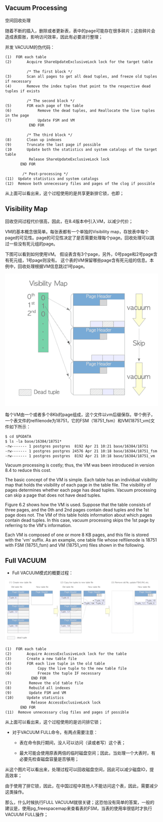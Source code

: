 <h2>Vacuum Processing</h2>
空间回收处理

随着不断的插入，删除或者更新表，表中的page可能存在很多碎片；这些碎片会造成表膨胀，影响访问效率，因此有必要进行整理；


并发 VACUUM的伪代码：

```
(1)  FOR each table
(2)       Acquire ShareUpdateExclusiveLock lock for the target table

          /* The first block */
(3)       Scan all pages to get all dead tuples, and freeze old tuples if necessary 
(4)       Remove the index tuples that point to the respective dead tuples if exists

          /* The second block */
(5)       FOR each page of the table
(6)            Remove the dead tuples, and Reallocate the live tuples in the page
(7)            Update FSM and VM
           END FOR

          /* The third block */
(8)       Clean up indexes
(9)       Truncate the last page if possible
(10       Update both the statistics and system catalogs of the target table
           Release ShareUpdateExclusiveLock lock
       END FOR

        /* Post-processing */
(11)  Update statistics and system catalogs
(12)  Remove both unnecessary files and pages of the clog if possible
```

从上面可以看出来，这个过程使用的是共享更新排它锁，也即；

<h2>Visibility Map</h2>
回收空间过程代价很高，因此，在8.4版本中引入VM，以减少代价；

VM的基本概念很简单。每张表都有一个单独的Visibility map，存放表中每个page的可见性。page的可见性决定了是否需要处理每个page。回收处理可以跳过一些没有死元组的page。

下图可以看到如何使用VM。 假设表含有3个page，另外，0号page和2号page含有死元组，1号page则没有。 这个表的VM保留哪些page含有死元组的信息。本例中，回收处理根据VM信息跳过1号page。

![picture](/2022/postgresql/interdb/fig-6-02.png "processor")

每个VM由一个或者多个8Kb的page组成，这个文件以vm后缀保存。举个例子，一个表文件的relfilenode为18751，它的FSM（18751_fsm）和VM(18751_vm)文件如下所示：

```
$ cd $PGDATA
$ ls -la base/16384/18751*
-rw------- 1 postgres postgres  8192 Apr 21 10:21 base/16384/18751
-rw------- 1 postgres postgres 24576 Apr 21 10:18 base/16384/18751_fsm
-rw------- 1 postgres postgres  8192 Apr 21 10:18 base/16384/18751_vm
```

Vacuum processing is costly; thus, the VM was been introduced in version 8.4 to reduce this cost.

The basic concept of the VM is simple. Each table has an individual visibility map that holds the visibility of each page in the table file. The visibility of pages determines whether each page has dead tuples. Vacuum processing can skip a page that does not have dead tuples.

Figure 6.2 shows how the VM is used. Suppose that the table consists of three pages, and the 0th and 2nd pages contain dead tuples and the 1st page does not. The VM of this table holds information about which pages contain dead tuples. In this case, vacuum processing skips the 1st page by referring to the VM's information.

Each VM is composed of one or more 8 KB pages, and this file is stored with the 'vm' suffix. As an example, one table file whose relfilenode is 18751 with FSM (18751_fsm) and VM (18751_vm) files shown in the following.

<h2>Full VACUUM</h2>

* Full VACUUM模式的概要过程：

![picture](/2022/postgresql/interdb/fig-6-09.png "processor")



```
(1)  FOR each table
(2)       Acquire AccessExclusiveLock lock for the table
(3)       Create a new table file
(4)       FOR each live tuple in the old table
(5)            Copy the live tuple to the new table file
(6)            Freeze the tuple IF necessary
            END FOR
(7)        Remove the old table file
(8)        Rebuild all indexes
(9)        Update FSM and VM
(10)      Update statistics
            Release AccessExclusiveLock lock
       END FOR
(11)  Remove unnecessary clog files and pages if possible
```



从上面可以看出来，这个过程使用的是访问排它锁；

 * 对于VACUUM FULL命令，有两点需要注意：
   - 表在命令执行期间，没人可以访问（读或者写）这个表；

   - 最大可能会使用原表两倍的临时磁盘空间；因此，当处理一个大表时，有必要先检查磁盘容量是否够用；


从这个图片可以看出来，处理过程可以回收磁盘空间，因此可以减少磁盘IO，提高效率；

由于使用了排它锁，因此，在中国过程中其他人不能访问这个表，因此，需要减少这类操作。

那么，什么时候执行FULL VACUUM就很关键；这恐怕没有简单的答案，一般的建议是，使用pg_freespacemap来查看表的FSM，当表的使用率很低时才执行 VACUUM FULL操作；